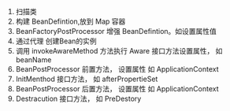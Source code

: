 1. 扫描类
2. 构建 BeanDefintion,放到 Map 容器
3. BeanFactoryPostProcessor 增强  BeanDefintion。如设置属性值
4. 通过代理 创建Bean的实例
5. 调用 invokeAwareMethod 方法执行 Aware 接口方法设置属性， 如 beanName 
6. BeanPostProcessor 前置方法， 设置属性 如 ApplicationContext
7. InitMenthod 接口方法， 如 afterPropertieSet
8. BeanPostProcessor 后置方法， 设置属性 如 ApplicationContext
9. Destracution 接口方法， 如 PreDestory